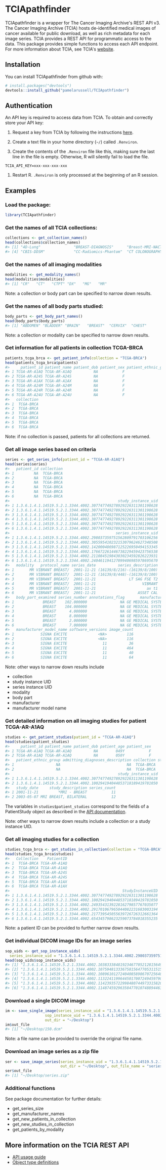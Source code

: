 
TCIApathfinder
==============

TCIApathfinder is a wrapper for The Cancer Imaging Archive's REST API v3. The Cancer Imaging Archive (TCIA) hosts de-identified medical images of cancer available for public download, as well as rich metadata for each image series. TCIA provides a REST API for programmatic access to the data. This package provides simple functions to access each API endpoint. For more information about TCIA, see TCIA's [website](http://www.cancerimagingarchive.net/).

Installation
------------

You can install TCIApathfinder from github with:

``` r
# install.packages("devtools")
devtools::install_github("pamelarussell/TCIApathfinder")
```

Authentication
--------------

An API key is required to access data from TCIA. To obtain and correctly store your API key:

1.  Request a key from TCIA by following the instructions [here](https://wiki.cancerimagingarchive.net/display/Public/TCIA+Programmatic+Interface+%28REST+API%29+Usage+Guide).

2.  Create a text file in your home directory (`~/`) called `.Renviron`.

3.  Create the contents of the `.Renviron` file like this, making sure the last line in the file is empty. Otherwise, R will silently fail to load the file.

<!-- -->

    TCIA_API_KEY=xxx-xxx-xxx-xxx

1.  Restart R. `.Renviron` is only processed at the beginning of an R session.

Examples
--------

### Load the package:

``` r
library(TCIApathfinder)
```

### Get the names of all TCIA collections:

``` r
collections <- get_collection_names()
head(collections$collection_names)
#> [1] "4D-Lung"               "BREAST-DIAGNOSIS"      "Breast-MRI-NACT-Pilot"
#> [4] "CBIS-DDSM"             "CC-Radiomics-Phantom"  "CT COLONOGRAPHY"
```

### Get the names of all imaging modalities

``` r
modalities <- get_modality_names()
head(modalities$modalities)
#> [1] "CR"   "CT"   "CTPT" "DX"   "MG"   "MR"
```

Note: a collection or body part can be specified to narrow down results.

### Get the names of all body parts studied:

``` r
body_parts <- get_body_part_names()
head(body_parts$body_parts)
#> [1] "ABDOMEN" "BLADDER" "BRAIN"   "BREAST"  "CERVIX"  "CHEST"
```

Note: a collection or modality can be specified to narrow down results.

### Get information for all patients in collection TCGA-BRCA

``` r
patients_tcga_brca <- get_patient_info(collection = "TCGA-BRCA")
head(patients_tcga_brca$patients)
#>     patient_id patient_name patient_dob patient_sex patient_ethnic_group
#> 1 TCGA-AR-A1AQ TCGA-AR-A1AQ          NA           F                   NA
#> 2 TCGA-AR-A24S TCGA-AR-A24S          NA           F                   NA
#> 3 TCGA-AR-A1AX TCGA-AR-A1AX          NA           F                   NA
#> 4 TCGA-AR-A24M TCGA-AR-A24M          NA           F                   NA
#> 5 TCGA-AR-A24R TCGA-AR-A24R          NA           F                   NA
#> 6 TCGA-AR-A24U TCGA-AR-A24U          NA           F                   NA
#>   collection
#> 1  TCGA-BRCA
#> 2  TCGA-BRCA
#> 3  TCGA-BRCA
#> 4  TCGA-BRCA
#> 5  TCGA-BRCA
#> 6  TCGA-BRCA
```

Note: if no collection is passed, patients for all collections are returned.

### Get all image series based on criteria

``` r
series <- get_series_info(patient_id = "TCGA-AR-A1AQ")
head(series$series)
#>   patient_id collection
#> 1         NA  TCGA-BRCA
#> 2         NA  TCGA-BRCA
#> 3         NA  TCGA-BRCA
#> 4         NA  TCGA-BRCA
#> 5         NA  TCGA-BRCA
#> 6         NA  TCGA-BRCA
#>                                                 study_instance_uid
#> 1 1.3.6.1.4.1.14519.5.2.1.3344.4002.307747749278929226311301198628
#> 2 1.3.6.1.4.1.14519.5.2.1.3344.4002.307747749278929226311301198628
#> 3 1.3.6.1.4.1.14519.5.2.1.3344.4002.307747749278929226311301198628
#> 4 1.3.6.1.4.1.14519.5.2.1.3344.4002.307747749278929226311301198628
#> 5 1.3.6.1.4.1.14519.5.2.1.3344.4002.307747749278929226311301198628
#> 6 1.3.6.1.4.1.14519.5.2.1.3344.4002.307747749278929226311301198628
#>                                                series_instance_uid
#> 1 1.3.6.1.4.1.14519.5.2.1.3344.4002.298037359751562809791703106256
#> 2 1.3.6.1.4.1.14519.5.2.1.3344.4002.305595410232153079624627348508
#> 3 1.3.6.1.4.1.14519.5.2.1.3344.4002.142000486987125226950494153345
#> 4 1.3.6.1.4.1.14519.5.2.1.3344.4002.176672261446738229459423756538
#> 5 1.3.6.1.4.1.14519.5.2.1.3344.4002.211084519843030234592826223931
#> 6 1.3.6.1.4.1.14519.5.2.1.3344.4002.240461194127099406985978695670
#>   modality   protocol_name series_date          series_description
#> 1       MR VIBRANT BREAST/  2001-11-21 (16139/8/216)-(16139/8/100)
#> 2       MR VIBRANT BREAST/  2001-11-21 (16139/8/448)-(16139/8/100)
#> 3       MR VIBRANT BREAST/  2001-11-21               LT SAG FSE T2
#> 4       MR VIBRANT BREAST/  2001-11-21                     VIBRANT
#> 5       MR VIBRANT BREAST/  2001-11-21                       ax t1
#> 6       MR VIBRANT BREAST/  2001-11-21                   ASSET CAL
#>   body_part_examined series_number annotations_flag       manufacturer
#> 1             BREAST    102.000000               NA GE MEDICAL SYSTEMS
#> 2             BREAST    104.000000               NA GE MEDICAL SYSTEMS
#> 3             BREAST      4.000000               NA GE MEDICAL SYSTEMS
#> 4             BREAST      8.000000               NA GE MEDICAL SYSTEMS
#> 5             BREAST      2.000000               NA GE MEDICAL SYSTEMS
#> 6             BREAST      7.000000               NA GE MEDICAL SYSTEMS
#>   manufacturer_model_name software_versions image_count
#> 1            SIGNA EXCITE              <NA>         116
#> 2            SIGNA EXCITE              <NA>         116
#> 3            SIGNA EXCITE                11          36
#> 4            SIGNA EXCITE                11         464
#> 5            SIGNA EXCITE                11          40
#> 6            SIGNA EXCITE                11          64
```

Note: other ways to narrow down results include

-   collection
-   study instance UID
-   series instance UID
-   modality
-   body part
-   manufacturer
-   manufacturer model name

### Get detailed information on all imaging studies for patient TCGA-AR-A1AQ

``` r
studies <- get_patient_studies(patient_id = "TCGA-AR-A1AQ")
head(studies$patient_studies)
#>     patient_id patient_name patient_dob patient_age patient_sex
#> 1 TCGA-AR-A1AQ TCGA-AR-A1AQ          NA        049Y           F
#> 2 TCGA-AR-A1AQ TCGA-AR-A1AQ          NA        050Y           F
#>   patient_ethnic_group admitting_diagnoses_description collection study_id
#> 1                   NA                              NA  TCGA-BRCA       NA
#> 2                   NA                              NA  TCGA-BRCA       NA
#>                                                 study_instance_uid
#> 1 1.3.6.1.4.1.14519.5.2.1.3344.4002.307747749278929226311301198628
#> 2 1.3.6.1.4.1.14519.5.2.1.3344.4002.100294194044853718189419781050
#>   study_date     study_description series_count
#> 1 2001-11-21         *MRI - BREAST           11
#> 2 2003-05-07 MRI BREAST, BILATERAL           12
```

The variables in `studies$patient_studies` correspond to the fields of a PatientStudy object as described in the [API documentation](https://wiki.cancerimagingarchive.net/display/Public/TCIA+API+Return+Values).

Note: other ways to narrow down results include a collection or a study instance UID.

### Get all imaging studies for a collection

``` r
studies_tcga_brca <- get_studies_in_collection(collection = "TCGA-BRCA")
head(studies_tcga_brca$studies)
#>   Collection    PatientID
#> 1  TCGA-BRCA TCGA-AR-A1AQ
#> 2  TCGA-BRCA TCGA-AR-A1AQ
#> 3  TCGA-BRCA TCGA-AR-A24S
#> 4  TCGA-BRCA TCGA-AR-A24S
#> 5  TCGA-BRCA TCGA-AR-A1AX
#> 6  TCGA-BRCA TCGA-AR-A1AX
#>                                                   StudyInstanceUID
#> 1 1.3.6.1.4.1.14519.5.2.1.3344.4002.307747749278929226311301198628
#> 2 1.3.6.1.4.1.14519.5.2.1.3344.4002.100294194044853718189419781050
#> 3 1.3.6.1.4.1.14519.5.2.1.3344.4002.249354313922816279857767035077
#> 4 1.3.6.1.4.1.14519.5.2.1.3344.4002.291701067965044082231683003194
#> 5 1.3.6.1.4.1.14519.5.2.1.3344.4002.217739545055639726726312661364
#> 6 1.3.6.1.4.1.14519.5.2.1.3344.4002.654345798623259073784018355235
```

Note: a patient ID can be provided to further narrow down results.

### Get individual DICOM image IDs for an image series

``` r
sop_uids <- get_sop_instance_uids(
  series_instance_uid = "1.3.6.1.4.1.14519.5.2.1.3344.4002.298037359751562809791703106256")
head(sop_uids$sop_instance_uids)
#> [1] "1.3.6.1.4.1.14519.5.2.1.3344.4002.103833384819234677052128156490"
#> [2] "1.3.6.1.4.1.14519.5.2.1.3344.4002.107594813336758156477053115154"
#> [3] "1.3.6.1.4.1.14519.5.2.1.3344.4002.108961012724040858986707256483"
#> [4] "1.3.6.1.4.1.14519.5.2.1.3344.4002.113224119964450170072494597907"
#> [5] "1.3.6.1.4.1.14519.5.2.1.3344.4002.114239357229984807449733158209"
#> [6] "1.3.6.1.4.1.14519.5.2.1.3344.4002.114874592963584770107488944633"
```

### Download a single DICOM image

``` r
im <- save_single_image(series_instance_uid = "1.3.6.1.4.1.14519.5.2.1.3344.4002.298037359751562809791703106256",
                  sop_instance_uid = "1.3.6.1.4.1.14519.5.2.1.3344.4002.113224119964450170072494597907",
                  out_dir = "~/Desktop")
im$out_file
#> [1] "~/Desktop/150.dcm"
```

Note: a file name can be provided to override the original file name.

### Download an image series as a zip file

``` r
ser <- save_image_series(series_instance_uid = "1.3.6.1.4.1.14519.5.2.1.3344.4002.298037359751562809791703106256",
                         out_dir = "~/Desktop", out_file_name = "series.zip")
ser$out_file
#> [1] "~/Desktop/series.zip"
```

### Additional functions

See package documentation for further details:

-   get\_series\_size
-   get\_manufacturer\_names
-   get\_new\_patients\_in\_collection
-   get\_new\_studies\_in\_collection
-   get\_patients\_by\_modality

More information on the TCIA REST API
-------------------------------------

-   [API usage guide](https://wiki.cancerimagingarchive.net/display/Public/TCIA+Programmatic+Interface+%28REST+API%29+Usage+Guide)
-   [Object type definitions](https://wiki.cancerimagingarchive.net/display/Public/TCIA+API+Return+Values)
